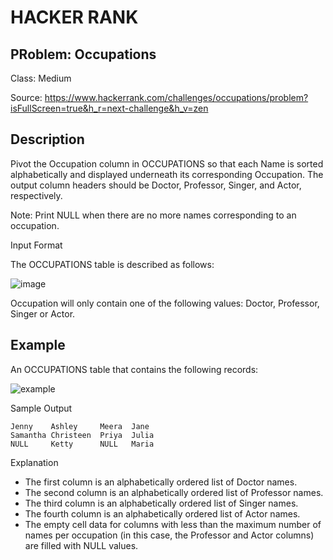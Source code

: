 # HACKER RANK
## PRoblem: Occupations
Class: Medium

Source: https://www.hackerrank.com/challenges/occupations/problem?isFullScreen=true&h_r=next-challenge&h_v=zen

## Description
Pivot the Occupation column in OCCUPATIONS so that each Name is sorted alphabetically and displayed underneath its corresponding Occupation. The output column headers should be Doctor, Professor, Singer, and Actor, respectively.

Note: Print NULL when there are no more names corresponding to an occupation.

Input Format

The OCCUPATIONS table is described as follows:

![image](https://s3.amazonaws.com/hr-challenge-images/12889/1443816414-2a465532e7-1.png)

Occupation will only contain one of the following values: Doctor, Professor, Singer or Actor.

## Example

An OCCUPATIONS table that contains the following records:

![example](https://s3.amazonaws.com/hr-challenge-images/12889/1443816608-0b4d01d157-2.png)

Sample Output
```
Jenny    Ashley     Meera  Jane
Samantha Christeen  Priya  Julia
NULL     Ketty      NULL   Maria
```
Explanation
- The first column is an alphabetically ordered list of Doctor names.
- The second column is an alphabetically ordered list of Professor names.
- The third column is an alphabetically ordered list of Singer names.
- The fourth column is an alphabetically ordered list of Actor names.
- The empty cell data for columns with less than the maximum number of names per occupation (in this case, the Professor and Actor columns) are filled with NULL values.